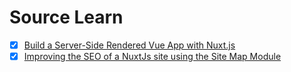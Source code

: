 # Source Learn

* [x] [Build a Server-Side Rendered Vue App with Nuxt.js](https://scotch.io/tutorials/build-a-server-side-rendered-vue-app-with-nuxtjs)
* [x] [Improving the SEO of a NuxtJs site using the Site Map Module](http://www.vuejsradar.com/improving-seo-nuxtjs-site-with-sitemap-module/)
